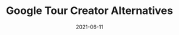 ---
date: 2021-06-11
title: "Google Tour Creator Alternatives"
description: "Map the Paths now offers the ability to create guided virtual tours complete with annotations and videos."
categories: mapthepaths
tags: [Google, Tour Creator, Map the Paths]
author_staff_member: dgreenwood
image: /assets/images/blog/2021-06-11/map-the-paths-guidebook-kilimanjaro-meta.jpg
featured_image: /assets/images/blog/2021-06-11/map-the-paths-guidebook-kilimanjaro-sm.jpg
layout: post
published: false
---
